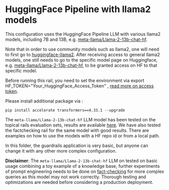# HuggingFace Pipeline with llama2 models

This configuration uses the HuggingFace Pipeline LLM with various llama2 models, including 7B and 13B, e.g. [meta-llama/Llama-2-13b-chat-hf](https://huggingface.co/meta-llama/Llama-2-13b-chat-hf).

Note that in order to use community models such as llama2, one will need to first go to [huggingface-llama2](https://huggingface.co/meta-llama).
After receiving access to general llama2 models, one still needs to go to the specific model page on Huggingface, e.g. [meta-llama/Llama-2-13b-chat-hf](https://huggingface.co/meta-llama/Llama-2-13b-chat-hf), to be granted access on HF to that specific model.

Before running this rail, you need to set the environment via export HF_TOKEN="Your_HuggingFace_Access_Token" , [read more on access token](https://huggingface.co/docs/hub/security-tokens).

Please install additional package via :

`pip install accelerate transformers==4.33.1 --upgrade`


The `meta-llama/Llama-2-13b-chat-hf` LLM model has been tested on the topical rails evaluation sets, results are available [here](../../../../nemoguardrails/eval/README.md).
We have also tested the factchecking rail for the same model with good results.
There are examples on how to use the models with a HF repo id or from a local path.

In this folder, the guardrails application is very basic, but anyone can change it with any other more complex configuration.

**Disclaimer**: The `meta-llama/Llama-2-13b-chat-hf` LLM on tested on basic usage combining a toy example of a knowledge base, further experiments of prompt engineering needs to be done on [fact-checking](config.yml#L133-142) for more complex queries as this model may not work correctly. Thorough testing and optimizations are needed before considering a production deployment.